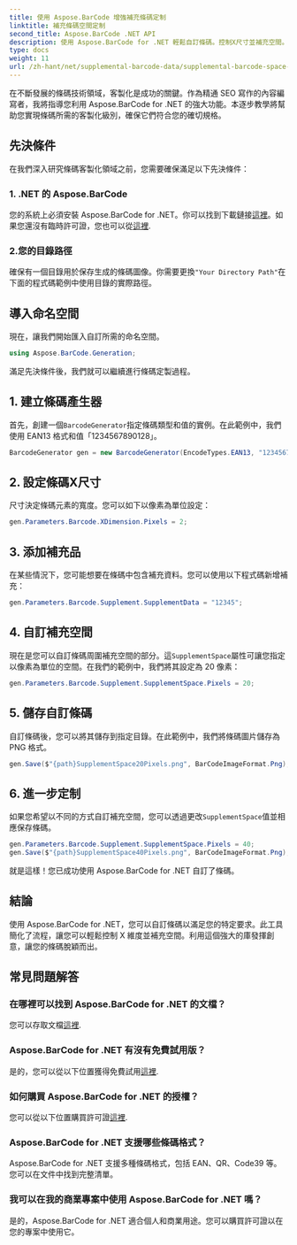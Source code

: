 ```yaml
---
title: 使用 Aspose.BarCode 增強補充條碼定制
linktitle: 補充條碼空間定制
second_title: Aspose.BarCode .NET API
description: 使用 Aspose.BarCode for .NET 輕鬆自訂條碼。控制X尺寸並補充空間。嘗試免費試用！
type: docs
weight: 11
url: /zh-hant/net/supplemental-barcode-data/supplemental-barcode-space-customization/
---
```


在不斷發展的條碼技術領域，客製化是成功的關鍵。作為精通 SEO 寫作的內容編寫者，我將指導您利用 Aspose.BarCode for .NET 的強大功能。本逐步教學將幫助您實現條碼所需的客製化級別，確保它們符合您的確切規格。

## 先決條件

在我們深入研究條碼客製化領域之前，您需要確保滿足以下先決條件：

### 1. .NET 的 Aspose.BarCode

您的系統上必須安裝 Aspose.BarCode for .NET。你可以找到下載鏈接[這裡](https://releases.aspose.com/barcode/net/)。如果您還沒有臨時許可證，您也可以從[這裡](https://purchase.aspose.com/temporary-license/).

### 2.您的目錄路徑

確保有一個目錄用於保存生成的條碼圖像。你需要更換`"Your Directory Path"`在下面的程式碼範例中使用目錄的實際路徑。

## 導入命名空間

現在，讓我們開始匯入自訂所需的命名空間。

```csharp
using Aspose.BarCode.Generation;
```

滿足先決條件後，我們就可以繼續進行條碼定製過程。

## 1. 建立條碼產生器

首先，創建一個`BarcodeGenerator`指定條碼類型和值的實例。在此範例中，我們使用 EAN13 格式和值「1234567890128」。

```csharp
BarcodeGenerator gen = new BarcodeGenerator(EncodeTypes.EAN13, "1234567890128");
```

## 2. 設定條碼X尺寸

尺寸決定條碼元素的寬度。您可以如下以像素為單位設定：

```csharp
gen.Parameters.Barcode.XDimension.Pixels = 2;
```

## 3. 添加補充品

在某些情況下，您可能想要在條碼中包含補充資料。您可以使用以下程式碼新增補充：

```csharp
gen.Parameters.Barcode.Supplement.SupplementData = "12345";
```

## 4. 自訂補充空間

現在是您可以自訂條碼周圍補充空間的部分。這`SupplementSpace`屬性可讓您指定以像素為單位的空間。在我們的範例中，我們將其設定為 20 像素：

```csharp
gen.Parameters.Barcode.Supplement.SupplementSpace.Pixels = 20;
```

## 5. 儲存自訂條碼

自訂條碼後，您可以將其儲存到指定目錄。在此範例中，我們將條碼圖片儲存為 PNG 格式。

```csharp
gen.Save($"{path}SupplementSpace20Pixels.png", BarCodeImageFormat.Png);
```

## 6. 進一步定制

如果您希望以不同的方式自訂補充空間，您可以透過更改`SupplementSpace`值並相應保存條碼。

```csharp
gen.Parameters.Barcode.Supplement.SupplementSpace.Pixels = 40;
gen.Save($"{path}SupplementSpace40Pixels.png", BarCodeImageFormat.Png);
```

就是這樣！您已成功使用 Aspose.BarCode for .NET 自訂了條碼。

## 結論

使用 Aspose.BarCode for .NET，您可以自訂條碼以滿足您的特定要求。此工具簡化了流程，讓您可以輕鬆控制 X 維度並補充空間。利用這個強大的庫發揮創意，讓您的條碼脫穎而出。

## 常見問題解答

### 在哪裡可以找到 Aspose.BarCode for .NET 的文檔？
您可以存取文檔[這裡](https://reference.aspose.com/barcode/net/).

### Aspose.BarCode for .NET 有沒有免費試用版？
是的，您可以從以下位置獲得免費試用[這裡](https://releases.aspose.com/).

### 如何購買 Aspose.BarCode for .NET 的授權？
您可以從以下位置購買許可證[這裡](https://purchase.aspose.com/buy).

### Aspose.BarCode for .NET 支援哪些條碼格式？
Aspose.BarCode for .NET 支援多種條碼格式，包括 EAN、QR、Code39 等。您可以在文件中找到完整清單。

### 我可以在我的商業專案中使用 Aspose.BarCode for .NET 嗎？
是的，Aspose.BarCode for .NET 適合個人和商業用途。您可以購買許可證以在您的專案中使用它。